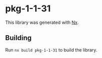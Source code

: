 # pkg-1-1-31

This library was generated with [Nx](https://nx.dev).

## Building

Run `nx build pkg-1-1-31` to build the library.
